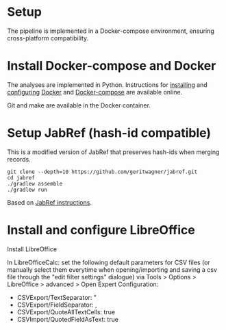 # Setup

The pipeline is implemented in a Docker-compose environment, ensuring cross-platform compatibility.

# Install Docker-compose and Docker

The analyses are implemented in Python.
Instructions for  [installing](https://docs.docker.com/install/linux/docker-ce/ubuntu/)  and [configuring](https://docs.docker.com/install/linux/linux-postinstall/) [Docker](https://www.docker.com/) and [Docker-compose](https://docs.docker.com/compose/install/) are available online.

Git and make are available in the Docker container.

# Setup JabRef (hash-id compatible)

This is a modified version of JabRef that preserves hash-ids when merging records.

```
git clone --depth=10 https://github.com/geritwagner/jabref.git
cd jabref
./gradlew assemble
./gradlew run

```

Based on [JabRef instructions](https://devdocs.jabref.org/getting-into-the-code/guidelines-for-setting-up-a-local-workspace).

# Install and configure LibreOffice

Install LibreOffice

In LibreOfficeCalc: set the following default parameters for CSV files (or manually select them everytime when opening/importing and saving a csv file through the "edit filter settings" dialogue) via Tools > Options > LibreOffice > advanced > Open Expert Configuration:

- CSVExport/TextSeparator: "
- CSVExport/FieldSeparator: ,
- CSVExport/QuoteAllTextCells: true
- CSVImport/QuotedFieldAsText: true
